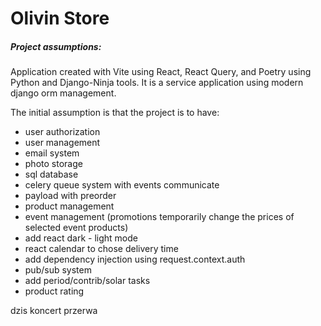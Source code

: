 # Olivin Store

##### Project assumptions:
Application created with Vite using React, React Query, and Poetry using Python and Django-Ninja tools.
It is a service application using modern django orm management.

The initial assumption is that the project is to have:
- user authorization
- user management
- email system
- photo storage
- sql database
- celery queue system with events communicate
- payload with preorder
- product management
- event management (promotions temporarily change the prices of selected event products)
- add react dark - light mode
- react calendar to chose delivery time
- add dependency injection using request.context.auth
- pub/sub system
- add period/contrib/solar tasks
- product rating

dzis koncert przerwa
